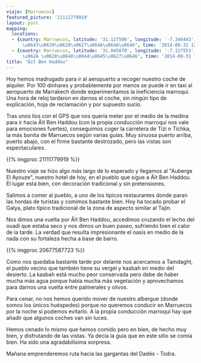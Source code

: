 ```yaml
---
viaje: [Marruecos]
featured_picture: '21111779919'
layout: post
mapping:
  locations:
  - {country: Marruecos, latitude: '31.127506', longitude: '-7.346443', place: "\u062A\u064A\
      \u0643\u0639\u0628\u0627\u064A\u064A\u0646", time: '2014-08-31 12:20:17'}
  - {country: Marruecos, latitude: '31.045870', longitude: '-7.127553', place: "\u0627\u064A\
      \u062A \u0628\u0648\u0644\u0645\u0627\u0646", time: '2014-08-31 16:16:13'}
title: "Âït Ben Haddou"
---
```

Hoy hemos madrugado para ir al aeropuerto a recoger nuestro coche de alquiler. Por 100 dinhares y probablemente por menos se puede ir en taxi al aeropuerto de Marrakech donde experimentamos la ineficiencia marroquí. Una hora de reloj tardaron en darnos el coche, sin ningún tipo de explicación, hoja de reclamación y por supuesto sucio.

Tras unos líos con el GPS que nos quería meter por el medio de la medina para ir hacia Âït Ben Haddou (con la propia conducción marroquí nos vale para emociones fuertes), conseguimos coger la carretera de Tizi n Tichka, la más bonita de Marruecos según varias guías. Muy sinuosa puerto arriba, puerto abajo, con el firme bastante destrozado, pero las vistas son espectaculares.

{{% imgproc 21111779919 %}} 

Nuestro viaje se hizo algo más largo de lo esperado y llegamos al "Auberge El Ayouze", nuestro hotel de hoy, en el pueblo que sigue a Âït Ben Haddou. El lugar está bien, con decoración tradicional y sin pretensiones.

Salimos a comer al pueblo, a uno de los típicos restaurantes donde paran las hordas de turistas y comimos bastante bien. Hoy ha tocado probar el Galya, plato típico tradicional de la zona de aspecto similar al Tajín.

Nos dimos una vuelta por Âït Ben Haddou, accedimos cruzando el lecho del ouadi que estaba seco y nos dimos un buen paseo, sufriendo bien el calor de la tarde. La verdad que resulta impresionante el oasis en medio de la nada con su fortaleza hecha a base de barro.

{{% imgproc 20677587723 %}}

Como nos quedaba bastante tarde por delante nos acercamos a Tamdaght, el pueblo vecino que también tiene su vergel y kasbah en medio del desierto. La kasbah está mucho peor conservada pero debe de haber mucha más agua porque había mucha más vegetación y aprovechamos para darnos una vuelta entre palmerales y olivos.

Para cenar, no nos hemos querido mover de nuestro albergue (donde somos los únicos huéspedes) porque no queremos conducir en Marruecos por la noche si podemos evitarlo. A la propia conducción marroquí hay que añadir que algunos coches van sin luces.

Hemos cenado lo mismo que hemos comido pero en bien, de hecho muy bien, y disfrutando de las vistas. Ya decía la guía que en este sitio se comía bien. Ha sido una agradabilísima sorpresa.

Mañana emprenderemos ruta hacia las gargantas del Dadés - Todra.